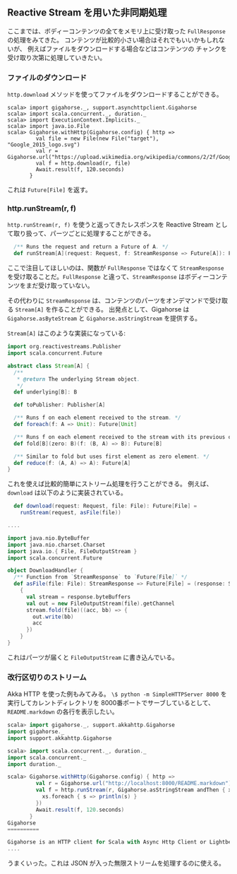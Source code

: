 Reactive Stream を用いた非同期処理
--------------------------------

ここまでは、ボディーコンテンツの全てをメモリ上に受け取った
`FullResponse` の処理をみてきた。
コンテンツが比較的小さい場合はそれでもいいかもしれないが、
例えばファイルをダウンロードする場合などはコンテンツの
チャンクを受け取り次第に処理していきたい。

### ファイルのダウンロード

`http.download` メソッドを使ってファイルをダウンロードすることができる。

```console:new
scala> import gigahorse._, support.asynchttpclient.Gigahorse
scala> import scala.concurrent._, duration._
scala> import ExecutionContext.Implicits._
scala> import java.io.File
scala> Gigahorse.withHttp(Gigahorse.config) { http =>
         val file = new File(new File("target"), "Google_2015_logo.svg")
         val r = Gigahorse.url("https://upload.wikimedia.org/wikipedia/commons/2/2f/Google_2015_logo.svg")
         val f = http.download(r, file)
         Await.result(f, 120.seconds)
       }
```

これは `Future[File]` を返す。

### http.runStream(r, f)

`http.runStream(r, f)` を使うと返ってきたレスポンスを
Reactive Stream として取り扱って、パーツごとに処理することができる。


```scala
  /** Runs the request and return a Future of A. */
  def runStream[A](request: Request, f: StreamResponse => Future[A]): Future[A]
```

ここで注目してほしいのは、関数が `FullResponse` ではなくて `StreamResponse` を受け取ることだ。`FullResponse` と違って、`StreamResponse` はボディーコンテンツをまだ受け取っていない。

その代わりに `StreamResponse` は、コンテンツのパーツをオンデマンドで受け取る
`Stream[A]` を作ることができる。
出発点として、Gigahorse は `Gigahorse.asByteStream` と
`Gigahorse.asStringStream` を提供する。

`Stream[A]` はこのような実装になっている:

```scala
import org.reactivestreams.Publisher
import scala.concurrent.Future

abstract class Stream[A] {
  /**
   * @return The underlying Stream object.
   */
  def underlying[B]: B

  def toPublisher: Publisher[A]

  /** Runs f on each element received to the stream. */
  def foreach(f: A => Unit): Future[Unit]

  /** Runs f on each element received to the stream with its previous output. */
  def fold[B](zero: B)(f: (B, A) => B): Future[B]

  /** Similar to fold but uses first element as zero element. */
  def reduce(f: (A, A) => A): Future[A]
}
```

これを使えば比較的簡単にストリーム処理を行うことができる。
例えば、`download` は以下のように実装されている。

```scala
  def download(request: Request, file: File): Future[File] =
    runStream(request, asFile(file))

....

import java.nio.ByteBuffer
import java.nio.charset.Charset
import java.io.{ File, FileOutputStream }
import scala.concurrent.Future

object DownloadHandler {
  /** Function from `StreamResponse` to `Future[File]` */
  def asFile(file: File): StreamResponse => Future[File] = (response: StreamResponse) =>
    {
      val stream = response.byteBuffers
      val out = new FileOutputStream(file).getChannel
      stream.fold(file)((acc, bb) => {
        out.write(bb)
        acc
      })
    }
}
```

これはパーツが届くと `FileOutputStream` に書き込んでいる。

### 改行区切りのストリーム

Akka HTTP を使った例もみてみる。
`\$ python -m SimpleHTTPServer 8000` を実行してカレントディレクトリを
8000番ポートでサーブしているとして、
`README.markdown` の各行を表示したい。

```scala
scala> import gigahorse._, support.akkahttp.Gigahorse
import gigahorse._
import support.akkahttp.Gigahorse

scala> import scala.concurrent._, duration._
import scala.concurrent._
import duration._

scala> Gigahorse.withHttp(Gigahorse.config) { http =>
         val r = Gigahorse.url("http://localhost:8000/README.markdown").get
         val f = http.runStream(r, Gigahorse.asStringStream andThen { xs =>
           xs.foreach { s => println(s) }
         })
         Await.result(f, 120.seconds)
       }
Gigahorse
==========

Gigahorse is an HTTP client for Scala with Async Http Client or Lightbend Akka HTTP underneath.
....
```

うまくいった。これは JSON が入った無限ストリームを処理するのに使える。
